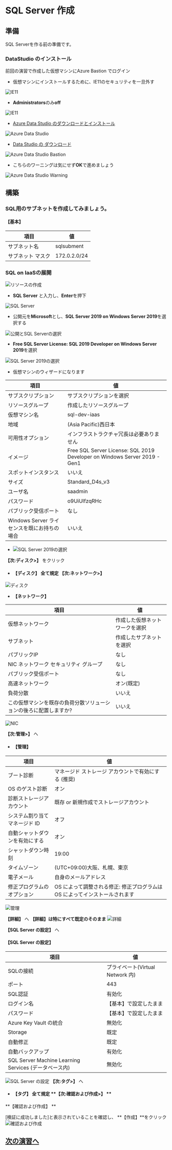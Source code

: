 # SQL Server 作成

## 準備
SQL Serverを作る前の準備です。
### DataStudio のインストール

前回の演習で作成した仮想マシンにAzure Bastion でログイン

- 仮想マシンにインストールするために、IE11のセキュリティを一旦外す

![IE11](images/winserver-ie11-0.png "Prev IEセッティング")

-  **Administrators**のみ**off**

![IE11](images/winserver-ie11.png "IEセッティング")


- [Azure Data Studio のダウンロードとインストール][1]

![Azure Data Studio ](images/azure-datastudio.png "Azure Data Studio インストール")

- [Data Studio の ダウンロード][2]

![Azure Data Studio Bastion](images/datastudio-install-4-bastion.png "Azure Data Studio Bastion View")

- こちらのワーニングは気にせず**OK**で進めましょう

![Azure Data Studio Warning](images/datastudio-install-warning.png "Azure Data Studio 警告")


## 構築
### SQL用のサブネットを作成してみましょう。

#### **【基本】**

|  項目 |  値  |
| ---- | ---- |
|  サブネット名 |  sqlsubment  |
|  サブネット マスク  |  172.0.2.0/24  |

### SQL on IaaSの展開

![リソースの作成](images/resource-create.png "リソースの作成")

- **SQL Server** と入力し、**Enter**を押下

![SQL Server](images/sql-server-input.png "SQL Server")


- 公開元を**Microsoft**とし、**SQL Server 2019 on Windows Server 2019**を選択する

![公開とSQL Serverの選択](images/pub-microsoft-win2019.png "sqlpub")

- **Free SQL Server License: SQL 2019 Developer on Windows Server 2019**を選択

![SQL Server 2019の選択](images/sql-server-choise.png "sqlpub")

- 仮想マシンのウィザードになります

|  項目|  値  |
| ---- | ---- |
|  サブスクリプション |  サブスクリプションを選択  |
|  リソースグループ  |  作成したリソースグループ  |
|  仮想マシン名  |  sql-dev-iaas  |
|  地域  |  (Asia Pacific)西日本  |
|  可用性オプション |  インフラストラクチャ冗長は必要ありません  |
|  イメージ  | Free SQL Server License: SQL 2019 Developer on Windows Server 2019 - Gen1   |
|  スポットインスタンス  |  いいえ  |
|  サイズ |  Standard_D4s_v3  |
|  ユーザ名 |  saadmin  |
|  パスワード |  o9UiUlfzqRHc  |
|  パブリック受信ポート |  なし  |
|Windows Server ライセンスを既にお持ちの場合| いいえ |



- ![SQL Server 2019の選択](images/create-vm.png "vmcreate")

**【次:ディスク>】** をクリック

- #### **【ディスク】** 全て規定 **【次:ネットワーク>】**
![ディスク](images/vmcreate-disk.png "vmdisk")

- **【ネットワーク】**

|  項目|  値  |
| ---- | ---- |
|  仮想ネットワーク |  作成した仮想ネットワークを選択  |
|  サブネット  |  作成したサブネットを選択  |
|  パブリックIP  |  なし  |
|  NIC ネットワーク セキュリティ グループ  |  なし |
|  パブリック受信ポート |  なし  |
|  高速ネットワーク | オン(既定)  |
|  負荷分散  |  いいえ  |
|  この仮想マシンを既存の負荷分散ソリューションの後ろに配置しますか? |  いいえ  |


![NIC](images/vmcreate-nic.png "vmnic")


**【次:管理>】** へ

- #### **【管理】**

|  項目|  値  |
| ---- | ---- |
|  ブート診断 |  マネージド ストレージ アカウントで有効にする (推奨)  |
|  OS のゲスト診断  |  オン  |
|  診断ストレージアカウント |  既存 or 新規作成でストレージアカウント  |
|  システム割り当てマネージド ID |  オフ |
|  自動シャットダウンを有効にする |  オン  |
|  シャットダウン時刻 | 19:00  |
|  タイムゾーン  |  (UTC+09:00)大阪、札幌、東京  |
|  電子メール |  自身のメールアドレス  |
|修正プログラムのオプション| OS によって調整される修正: 修正プログラムは OS によってインストールされます |
![管理](images/vmcreate-manage.png "vmmanage")

**【詳細】** へ
**【詳細】**は特にすべて既定のそのまま****
![詳細](images/vmcreate-detail.png "vmdetail")

**【SQL Server の設定】** へ

#### **【SQL Server の設定】**

|  項目|  値  |
| ---- | ---- |
|  SQLの接続 |  プライベート(Virtual Network 内)  |
|  ポート  |  443  |
|  SQL認証 |  有効化  |
|  ログイン名 |  【基本】で設定したまま |
|  パスワード |  【基本】で設定したまま  |
|  Azure Key Vault の統合 | 無効化  |
|  Storage  |  既定   |
|  自動修正 |  既定  |
|自動バックアップ| 有効化 |
|SQL Server Machine Learning Services (データベース内)|無効化|
![SQL Server の設定](images/vmcreate-sql.png "vmsql")
**【次:タグ>】** へ

- #### **【タグ】** 全て規定 **【次:確認および作成>】 **
**【確認および作成】 **

[検証に成功しました]と表示されていることを確認し、
**【作成】**をクリック
![確認および作成](images/vmcreate-confirm.png "vmconfirm")

## [次の演習へ][3]

[1]:https://docs.microsoft.com/ja-jp/sql/azure-data-studio/download-azure-data-studio?view=sql-server-ver15
[2]:https://go.microsoft.com/fwlink/?linkid=2138608
[3]:sql-try-hands-on.markdown


